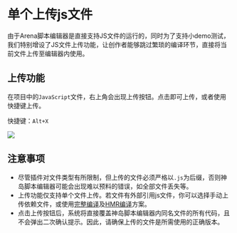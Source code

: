 # 单个上传js文件
由于Arena脚本编辑器是直接支持JS文件的运行的，同时为了支持小demo测试，我们特别增设了JS文件上传功能，让创作者能够跳过繁琐的编译环节，直接将当前文件上传至编辑器内使用。

## 上传功能
在项目中的`JavaScript`文件，右上角会出现上传按钮。点击即可上传，或者使用快捷键上传。

快捷键：`Alt+X`

![](/QQ20241027-154220.png)

## 注意事项
- 尽管插件对文件类型有所限制，但上传的文件必须严格以`.js`为后缀，否则神岛脚本编辑器可能会出现难以预料的错误，如全部文件丢失等。
- 上传功能仅支持单个文件上传。若文件有外部引用js文件，你可以选择手动上传依赖文件，或使用[完整编译](/guide/HelloWorld/two-js)及[HMR编译](/guide/hmr)方案。
- 点击上传按钮后，系统将直接覆盖神岛脚本编辑器内同名文件的所有代码，且不会弹出二次确认提示。因此，请确保上传的文件是所需使用的正确版本。